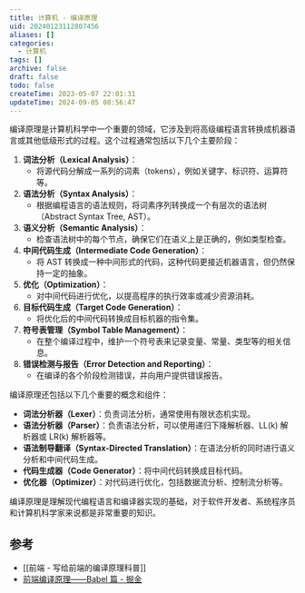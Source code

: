 ```yaml
---
title: 计算机 - 编译原理
uid: 20240123112807456
aliases: []
categories:
  - 计算机
tags: []
archive: false
draft: false
todo: false
createTime: 2023-05-07 22:01:31
updateTime: 2024-09-05 08:56:47
---
```


编译原理是计算机科学中一个重要的领域，它涉及到将高级编程语言转换成机器语言或其他低级形式的过程。这个过程通常包括以下几个主要阶段：

1. **词法分析（Lexical Analysis）**：
   - 将源代码分解成一系列的词素（tokens），例如关键字、标识符、运算符等。
2. **语法分析（Syntax Analysis）**：
   - 根据编程语言的语法规则，将词素序列转换成一个有层次的语法树（Abstract Syntax Tree, AST）。
3. **语义分析（Semantic Analysis）**：
   - 检查语法树中的每个节点，确保它们在语义上是正确的，例如类型检查。
4. **中间代码生成（Intermediate Code Generation）**：
   - 将 AST 转换成一种中间形式的代码，这种代码更接近机器语言，但仍然保持一定的抽象。
5. **优化（Optimization）**：
   - 对中间代码进行优化，以提高程序的执行效率或减少资源消耗。
6. **目标代码生成（Target Code Generation）**：
   - 将优化后的中间代码转换成目标机器的指令集。
7. **符号表管理（Symbol Table Management）**：
   - 在整个编译过程中，维护一个符号表来记录变量、常量、类型等的相关信息。
8. **错误检测与报告（Error Detection and Reporting）**：
   - 在编译的各个阶段检测错误，并向用户提供错误报告。

编译原理还包括以下几个重要的概念和组件：

- **词法分析器（Lexer）**：负责词法分析，通常使用有限状态机实现。
- **语法分析器（Parser）**：负责语法分析，可以使用递归下降解析器、LL(k) 解析器或 LR(k) 解析器等。
- **语法制导翻译（Syntax-Directed Translation）**：在语法分析的同时进行语义分析和中间代码生成。
- **代码生成器（Code Generator）**：将中间代码转换成目标代码。
- **优化器（Optimizer）**：对代码进行优化，包括数据流分析、控制流分析等。

编译原理是理解现代编程语言和编译器实现的基础，对于软件开发者、系统程序员和计算机科学家来说都是非常重要的知识。

## 参考

- [[前端 - 写给前端的编译原理科普]]
- [前端编译原理——Babel 篇 - 掘金](https://juejin.cn/post/7200366809409159205)
